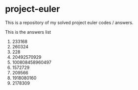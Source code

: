 # project-euler

This is a repository of my solved project euler codes / answers.

This is the answers list

001. 233168
082. 260324
102. 228
116. 20492570929
117. 100808458960497
173. 1572729
174. 209566
191. 1918080160
301. 2178309
